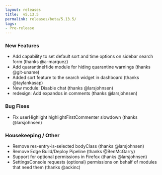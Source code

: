 ```yaml
---
layout: releases
title:  v5.13.5
permalink: releases/beta/5.13.5/
tags:
- Pre-release
---
```


### New Features

- Add capability to set default sort and time options on sidebar search form (thanks @a-marquez)
- Add quarantineHide module for hiding quarantine warnings (thanks @git-uname)
- Added sort feature to the search widget in dashboard (thanks @taylankasap)
- New module: Disable chat (thanks @larsjohnsen)
- redesign: Add expandos in comments (thanks @larsjohnsen)

### Bug Fixes

- Fix userHighlight highlightFirstCommenter slowdown (thanks @larsjohnsen)

### Housekeeping / Other

- Remove res-entry-is-selected bodyClass (thanks @larsjohnsen)
- Remove Edge Build/Deploy Pipeline (thanks @BenMcGarry)
- Support for optional permissions in Firefox (thanks @larsjohnsen) 
- SettingsConsole requests (optional) permissions on behalf of modules that need them (thanks @ackinc)
